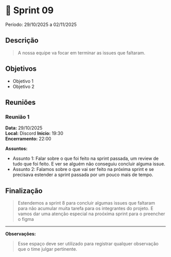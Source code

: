 # **🏁** Sprint 09

Período: 29/10/2025 a 02/11/2025

## Descrição

> A nossa equipe va focar em terminar as issues que faltaram.
> 

## Objetivos

- Objetivo 1
- Objetivo 2

## Reuniões

### Reunião 1

**Data:** 29/10/2025  
**Local:**  Discord
**Inicio:** 19:30  
**Encerramento:** 22:00

**Assuntos:**

* Assunto 1: Falar sobre o que foi feito na sprint passada, um review de tudo que foi feito. E ver se alguém não conseguiu concluir alguma issue.
* Assunto 2: Falamos sobre o que vai ser feito na próxima sprint e se precisava estender a sprint passada por um pouco mais de tempo.

## Finalização

> Estendemos a sprint 8 para concluir algumas issues que faltaram para não acumular muita tarefa para os integrantes do projeto. E vamos dar uma atenção especial na proóxima sprint para o preencher o figma
> 

---

**Observações:**

> Esse espaço deve ser utilizado para registrar qualquer observação que o time julgar pertinente.
>
